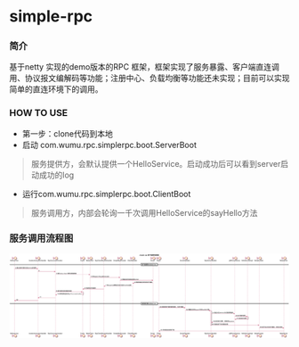 # simple-rpc
### 简介
基于netty 实现的demo版本的RPC 框架，框架实现了服务暴露、客户端直连调用、协议报文编解码等功能；注册中心、负载均衡等功能还未实现；目前可以实现简单的直连环境下的调用。

### HOW TO USE
- 第一步：clone代码到本地
- 启动 com.wumu.rpc.simplerpc.boot.ServerBoot
> 服务提供方，会默认提供一个HelloService。启动成功后可以看到server启动成功的log
- 运行com.wumu.rpc.simplerpc.boot.ClientBoot
> 服务调用方，内部会轮询一千次调用HelloService的sayHello方法

### 服务调用流程图
![Alt text](https://github.com/dygod18/simple-rpc/blob/master/doc/simple-rpc%20客户端调用流程图.png)
